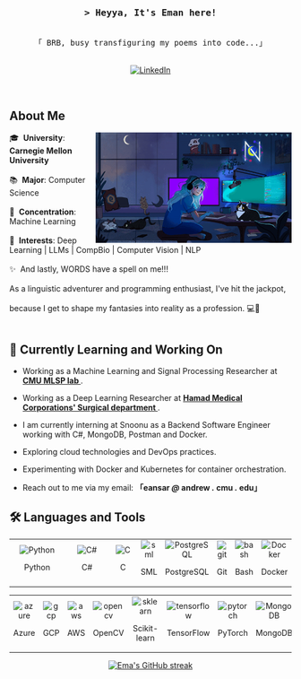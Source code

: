 
<!-- Intro  -->
<h3 align="center">
        <samp>&gt; Heyya, It's Eman here!
        </samp>
</h3>

<p align="center"> 
  <samp>
    <br>
    「 BRB, busy transfiguring my poems into code...」
    <br>
    <br>
  </samp>
</p>

<p align="center">
  <a href="https://www.linkedin.com/in/emaans5056/" target="_blank">
    <img src="https://img.shields.io/badge/LinkedIn-0077B5?style=for-the-badge&logo=linkedin&logoColor=white" alt="LinkedIn"/>
  </a>
<!--   <a href="https://www.instagram.com/emaans42/" target="_blank">
    <img src="https://img.shields.io/badge/Instagram-fe4164?style=for-the-badge&logo=instagram&logoColor=white" alt="Instagram" />
  </a>  -->
</p>
<br />

<!-- About Section -->
## About Me

<p>
  <img align="right" width="350" src="/assets/gamergirl.gif" alt="Coding gif" />
  🎓 &nbsp;<strong>University</strong>: <strong>Carnegie Mellon University</strong><br/><br/> 
  📚 &nbsp;<strong>Major</strong>: Computer Science <br/><br/>
  🧠 &nbsp;<strong>Concentration</strong>: Machine Learning <br/><br/>
  🌟 &nbsp;<strong>Interests</strong>: Deep Learning | LLMs | CompBio | Computer Vision | NLP <br/><br/>
  ✨ &nbsp;And lastly, WORDS have a spell on me!!! <br/><br/>
  As a linguistic adventurer and programming enthusiast, I've hit the jackpot, <br/><br/>
  because I get to shape my fantasies into reality as a profession. 💻🚀<br/><br/>
</p>

<!-- Currently Learning and Working On Section -->
## 🌱 Currently Learning and Working On

- Working as a Machine Learning and Signal Processing Researcher at **[CMU MLSP lab ](http://mlsp.cs.cmu.edu/)**.
- Working as a Deep Learning Researcher at **[Hamad Medical Corporations' Surgical department ](https://www.hamad.qa/EN/Hospitals-and-services/Hamad-General-Hospital/Hospital-Services/Clinical-Departments/Pages/Surgical-Department.aspx)**.
- I am currently interning at Snoonu as a Backend Software Engineer working with C#, MongoDB, Postman and Docker.
- Exploring cloud technologies and DevOps practices.
- Experimenting with Docker and Kubernetes for container orchestration.

- Reach out to me via my email: **「eansar _@_ andrew _._ cmu _._ edu」**

<!-- Languages and Tools Section -->
## 🛠️ Languages and Tools

<p align="center">
  <table>
    <tr>
      <td align="center" style="width: 40.0%;">
        <img src="https://skillicons.dev/icons?i=py" alt="Python" width="80"/>
        <p>Python</p>
      </td>
      <td align="center" style="width: 40%;">
        <img src="https://skillicons.dev/icons?i=cs" alt="C#" width="80"/>
        <p>C#</p>
      </td>
      <td align="center" style="width: 40%;">
        <img src="https://skillicons.dev/icons?i=c" alt="C" width="80"/>
        <p>C</p>
      </td>
      <td align="center" style="width: 40%;">
        <img src="https://smlnj.org/images/smlnj-logo.png" alt="sml" width="80"/>
        <p>SML</p>
      </td>
      <td align="center" style="width: 40%;">
        <img src="https://skillicons.dev/icons?i=postgres" alt="PostgreSQL" width="80"/>
        <p>PostgreSQL</p>
      </td>
      <td align="center" style="width: 40%;">
        <img src="https://skillicons.dev/icons?i=git" alt="git" width="80"/>
        <p>Git</p>
      </td>
      <td align="center" style="width: 40%;">
        <img src="https://skillicons.dev/icons?i=bash" alt="bash" width="80"/>
        <p>Bash</p>
      </td>
      <td align="center" style="width: 40.0%;">
        <img src="https://skillicons.dev/icons?i=docker" alt="Docker" width="80"/>
        <p>Docker</p>
      </td>
    </tr>
  </table>
</p>

<p align="center">
  <table>
    <tr>
      <td align="center" style="width: 40%;">
        <img src="https://skillicons.dev/icons?i=azure" alt="azure" width="80"/>
        <p>Azure</p>
      </td>
      <td align="center" style="width: 40%;">
        <img src="https://skillicons.dev/icons?i=gcp" alt="gcp" width="80"/>
        <p>GCP</p>
      </td>
      <td align="center" style="width: 40%;">
        <img src="https://skillicons.dev/icons?i=aws" alt="aws" width="80"/>
        <p>AWS</p>
      </td>
      <td align="center" style="width: 40%;">
        <img src="https://skillicons.dev/icons?i=opencv" alt="opencv" width="80"/>
        <p>OpenCV</p>
      </td>
      <td align="center" style="width: 40%;">
        <img src="https://skillicons.dev/icons?i=sklearn" alt="sklearn" width="80"/>
        <p>Scikit-learn</p>
      </td>
      <td align="center" style="width: 40%;">
        <img src="https://skillicons.dev/icons?i=tensorflow" alt="tensorflow" width="80"/>
        <p>TensorFlow</p>
      </td>
      <td align="center" style="width: 40%;">
        <img src="https://skillicons.dev/icons?i=pytorch" alt="pytorch" width="80"/>
        <p>PyTorch</p>
      </td>
      <td align="center" style="width: 40.0%;">
        <img src="https://skillicons.dev/icons?i=mongodb" alt="MongoDB" width="80"/>
        <p>MongoDB</p>
      </td>
    </tr>
  </table>
</p>





<p align="center">
  <a href="https://github.com/Ema-Ans">
    <img src="https://github-readme-streak-stats.herokuapp.com/?user=Ema-Ans&theme=radical&border=7F3FBF&background=0D1117" alt="Ema's GitHub streak"/>
  </a>
</p>

<p align="center">
  <a href="https://github.com/Ema-Ans">
    <img src="https://github-profile-summary-cards.vercel.app/api/cards/profile-details?username=Ema-Ans&
